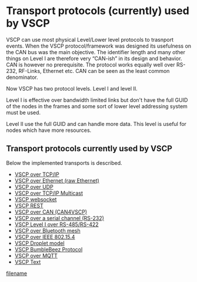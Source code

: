 # Transport protocols (currently) used by VSCP

VSCP can use most physical Level/Lower level protocols to trasnport events. When the VSCP protocol/framework was designed its usefulness on the CAN bus was the main objective. The identifier length and many other things on Level I are therefore very “CAN-ish” in its design and behavior. CAN is however no prerequisite. The protocol works equally well over RS-232, RF-Links, Ethernet etc. CAN can be seen as the least common denominator.

Now VSCP has two protocol levels. Level I and level II.

Level I is effective over bandwidth limited links but don't have the full GUID of the nodes in the frames and some sort of lower level addressing system must be used. 

Level II use the full GUID and can handle more data. This level is useful for nodes which have more resources.



## Transport protocols currently used by VSCP

Below the implemented transports is described.


*  [VSCP over TCP/IP](./vscp_over_tcp_ip.md)
*  [VSCP over Ethernet (raw Ethernet)](./vscp_over_ethernet_raw_ethernet.md)
*  [VSCP over UDP](./vscp_over_udp.md)
*  [VSCP over TCP/IP Multicast](./vscp_over_tcp_ip_multicast.md)
*  [VSCP websocket](./vscp_websocket.md)
*  [VSCP REST](./vscp_rest.md)
*  [VSCP over CAN (CAN4VSCP)](./vscp_over_can_can4vscp.md)
*  [VSCP over a serial channel (RS-232)](./vscp_over_a_serial_channel_rs-232.md)
*  [VSCP Level I over RS-485/RS-422](./vscp_level_i_over_rs-485_rs-422.md)
*  [VSCP over Bluetooth mesh](./vscp_over_bt_mesh.md)
*  [VSCP over IEEE 802.15.4](./vscp_over_ieee_802.15.4.md)
*  [VSCP Droplet model](./vscp_droplet_model.md)
*  [VSCP BumbleBeez Protocol](./vscp_bumblebeez_protocol.md)
*  [VSCP over MQTT](./vscp_over_mqtt.md)
*  [VSCP Text](./vscp_text.md)


[filename](./bottom_copyright.md ':include')
